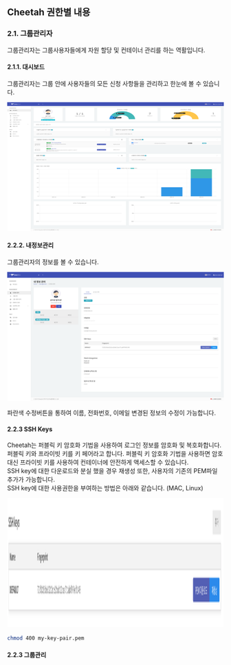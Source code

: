 Cheetah 권한별 내용
-------------------

### 2.1. 그룹관리자
그룹관리자는 그룹사용자들에게 자원 할당 및 컨테이너 관리를 하는 역활입니다.

#### 2.1.1. 대시보드
그룹관리자는 그룹 안에 사용자들의 모든 신청 사항들을 관리하고 한눈에 볼 수 있습니다.

<img src="./image/test6.png" width="1000px" height="300px" title="그룹관리자 대시보드" alt="그룹관리자 대시보드" />

#### 2.2.2. 내정보관리
그룹관리자의 정보를 볼 수 있습니다.

<img src="./image/test7.png" width="1000px" height="300px" title="그룹관리자 내정보" alt="그룹관리자 내정보" />

파란색 수정버튼을 통하여 이름, 전화번호, 이메일 변경된 정보의 수정이 가능합니다.

#### 2.2.3 SSH Keys
Cheetah는 퍼블릭 키 암호화 기법을 사용하여 로그인 정보를 암호화 및 복호화합니다.<br/> 
퍼블릭 키와 프라이빗 키를 키 페어라고 합니다. 퍼블릭 키 암호화 기법을 사용하면 암호 대신 프라이빗 키를 사용하여 컨테이너에 안전하게 액세스할 수 있습니다.<br/>
SSH key에 대한 다운로드와 분실 했을 경우 재생성 또한, 사용자의 기존의 PEM파일 추가가 가능합니다.<br/>
SSH key에 대한 사용권한을 부여하는 방법은 아래와 같습니다. (MAC, Linux)

<img src="./image/test8.png" width="1000px" height="300px" title="SSH Keys" alt="SSH Keys" />

```bash
chmod 400 my-key-pair.pem
```

#### 2.2.3 그룹관리

